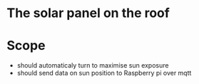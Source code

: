 # The solar panel on the roof
# Scope
- should automaticaly turn to maximise sun exposure
- should send data on sun position to Raspberry pi over mqtt
